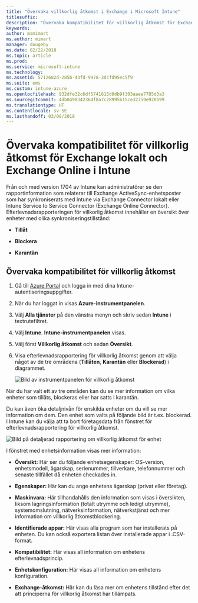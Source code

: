 ```yaml
---
title: "Övervaka villkorlig åtkomst i Exchange i Microsoft Intune"
titlesuffix: 
description: "Övervaka kompatibilitet för villkorlig åtkomst för Exchange lokalt och Exchange Online via Intune Azure Portal."
keywords: 
author: msmimart
ms.author: mimart
manager: dougeby
ms.date: 02/22/2018
ms.topic: article
ms.prod: 
ms.service: microsoft-intune
ms.technology: 
ms.assetid: 5712682d-285b-43fd-9978-3dcfd95ec5f9
ms.suite: ems
ms.custom: intune-azure
ms.openlocfilehash: 932dfe32c6df5741615d9db9f303aaee7785d3a3
ms.sourcegitcommit: 4db0498342364f8a7c28995b15ce32759e920b99
ms.translationtype: HT
ms.contentlocale: sv-SE
ms.lasthandoff: 03/08/2018
---
```

# <a name="monitor-conditional-access-compliance-for-on-premises-exchange-and-exchange-online-in-intune"></a>Övervaka kompatibilitet för villkorlig åtkomst för Exchange lokalt och Exchange Online i Intune

Från och med version 1704 av Intune kan administratörer se den rapportinformation som relaterar till Exchange ActiveSync-enhetsposter som har synkroniserats med Intune via Exchange Connector lokalt eller Intune Service to Service Connector (Exchange Online Connector). Efterlevnadsrapporteringen för villkorlig åtkomst innehåller en översikt över enheter med olika synkroniseringstillstånd:

-   **Tillåt**

-   **Blockera**

-   **Karantän**

## <a name="to-monitor-conditional-access-compliance"></a>Övervaka kompatibilitet för villkorlig åtkomst

1.  Gå till [Azure Portal](https://portal.azure.com/) och logga in med dina Intune-autentiseringsuppgifter.

2.  När du har loggat in visas **Azure-instrumentpanelen**.

3.  Välj **Alla tjänster** på den vänstra menyn och skriv sedan **Intune** i textrutefiltret.

4.  Välj **Intune**. **Intune-instrumentpanelen** visas.

5.  Välj först **Villkorlig åtkomst** och sedan **Översikt**.

6.  Visa efterlevnadsrapportering för villkorlig åtkomst genom att välja något av de tre områdena (**Tillåten**, **Karantän** eller **Blockerad**) i diagrammet.

    ![Bild av instrumentpanelen för villkorlig åtkomst](./media/CA-reporting-intune-1.png)

När du har valt ett av tre områden kan du se mer information om vilka enheter som tillåts, blockeras eller har satts i karantän.

Du kan även öka detaljnivån för enskilda enheter om du vill se mer information om dem. Den enhet som valts på följande bild är t.ex. blockerad. I Intune kan du välja att ta bort företagsdata från fönstret för efterlevnadsrapportering för villkorlig åtkomst.

![Bild på detaljerad rapportering om villkorlig åtkomst för enhet](./media/CA-reporting-intune-3.png)

I fönstret med enhetsinformation visas mer information:

-   **Översikt:** Här ser du följande enhetsegenskaper: OS-version, enhetsmodell, ägarskap, serienummer, tillverkare, telefonnummer och senaste tillfället då enheten checkades in.

-   **Egenskaper:** Här kan du ange enhetens ägarskap (privat eller företag).

-   **Maskinvara:** Här tillhandahålls den information som visas i översikten, liksom lagringsinformation (totalt utrymme och ledigt utrymme), systemomslutning, nätverksinformation, nätverkstjänst och mer information om villkorlig åtkomstblockering.

-   **Identifierade appar:** Här visas alla program som har installerats på enheten. Du kan också exportera listan över installerade appar i .CSV-format.

-   **Kompatibilitet:** Här visas all information om enhetens efterlevnadsprincip.

-   **Enhetskonfiguration:** Här visas all information om enhetens konfiguration.

-   **Exchange-åtkomst:** Här kan du läsa mer om enhetens tillstånd efter det att principerna för villkorlig åtkomst har tillämpats.
